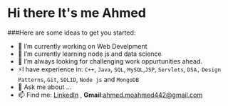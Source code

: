# Hi there It's me Ahmed


###Here are some ideas to get you started:

- 🔭 I’m currently working on Web Develpment
- 🌱 I’m currently learning node js and data science
- 🌋 I’m always looking for challenging work oppurtunities ahead.
- ⚡I have experience in: `C++`, `Java`, `SQL`, `MySQL`,`JSP`, `Servlets`, `DSA,` `Design Patterns`, `Git`,  `SOLID`, `Node js` and `MongoDB`
- 💬 Ask me about ...
- 📫 Find me: [LinkedIn](www.linkedin.com/in/ahmed-mostafa-565023192) , **Gmail**:ahmed.moahmed442@gmail.com
